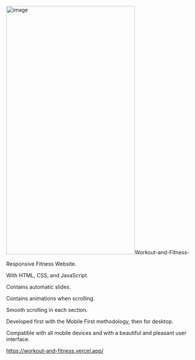 <img width="346" height="669" alt="image" src="https://github.com/user-attachments/assets/60970531-5805-4637-bb6a-2c8b9416cb1f" />Workout-and-Fitness-


Responsive Fitness Website.


With HTML, CSS, and JavaScript.


Contains automatic slides.


Contains animations when scrolling.


Smooth scrolling in each section.


Developed first with the Mobile First methodology, then for desktop.


Compatible with all mobile devices and with a beautiful and pleasant user interface.


https://workout-and-fitness.vercel.app/
